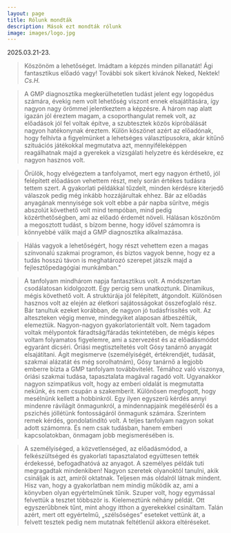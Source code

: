 ```yaml
---
layout: page
title: Rólunk mondták
description: Mások ezt mondták rólunk
image: images/logo.jpg
---
```


2025.03.21-23.
>Köszönöm a lehetőséget. Imádtam a képzés minden pillanatát!
Ági fantasztikus előadó vagy! További sok sikert kívánok Neked, Nektek! <cite>Cs.H.</cite>

>A GMP diagnosztika megkerülhetetlen tudást jelent egy logopédus számára, évekig nem volt lehetőség viszont ennek elsajátítására, így nagyon nagy örömmel jelentkeztem a képzésre. A három nap alatt igazán jól éreztem magam, a csoporthangulat remek volt, az előadások jól fel voltak építve, a szubtesztek közös kipróbálását nagyon hatékonynak éreztem. Külön köszönet azért az előadónak, hogy felhívta a figyelmünket a lehetséges választípusokra, akár kitűnő szituációs játékokkal megmutatva azt, mennyiféleképpen reagálhatnak majd a gyerekek a vizsgálati helyzetre és kérdésekre, ez nagyon hasznos volt.
  
>Örülök, hogy elvégeztem a tanfolyamot, mert egy nagyon érthető, jól felépített előadáson vehettem részt, mely során értékes tudásra tettem szert. A gyakorlati példákkal tűzdelt, minden kérdésre kiterjedő válaszok pedig még inkább hozzájárultak ehhez. Bár az előadás anyagának mennyisége sok volt ebbe a pár napba sűrítve, mégis abszolút követhető volt mind tempóban, mind pedig közérthetőségben, ami az előadó érdemét növeli. Hálásan köszönöm a megosztott tudást, s bízom benne, hogy idővel számomra is könnyebbé válik majd a GMP diagnosztika alkalmazása.
  
>Hálás vagyok a lehetőségért, hogy részt vehettem ezen a magas színvonalú szakmai programon, és biztos vagyok benne, hogy ez a tudás hosszú távon is meghatározó szerepet játszik majd a fejlesztőpedagógiai munkámban."
  
>A tanfolyam mindhárom napja fantasztikus volt. A módszertan csodálatosan kidolgozott. Egy percig sem unatkoztunk. Dinamikus, mégis követhető volt. A struktúrája jól felépített, átgondolt. Különösen hasznos volt az elején az életkori sajátosságokat összefoglaló rész. Bár tanultuk ezeket korábban, de nagyon jó tudásfrissítés volt. Az alteszteken végig menve, mindegyiket alaposan átbeszéltük, elemeztük. Nagyon-nagyon gyakorlatorientált volt. Nem tagadom voltak mélypontok fáradtság/fáradás tekintetében, de mégis képes voltam folyamatos figyelemre, ami a szervezést és az előadásmódot egyaránt dicséri. Óriási megtiszteltetés volt Gósy tanárnő anyagát elsajátítani. Ágit megismerve (személyiségét, értékrendjét, tudását, szakmai alázatát és még sorolhatnám), Gósy tanárnő a legjobb emberre bízta a GMP tanfolyam továbbvitelét. Témához való viszonya, óriási szakmai tudása, tapasztalata magával ragadó volt. Ugyanakkor nagyon szimpatikus volt, hogy az emberi oldalát is megmutatta nekünk, és nem csupán a szakemberit. Különösen megfogott, hogy mesélnünk kellett a hobbinkról. Egy ilyen egyszerű kérdés annyi mindenre rávilágít önmagunkról, a mindennapjaink megéléséről és a pszichés jóllétünk fontosságáról önmagunk számára. Szerintem remek kérdés, gondolatindító volt. A teljes tanfolyam nagyon sokat adott számomra. És nem csak tudásban, hanem emberi kapcsolatokban, önmagam jobb megismerésében is.
  
>A személyiséged, a közvetlenséged, az előadásmódod, a felkészültséged és gyakorlati tapasztalatod együttesen tették érdekessé, befogadhatóvá az anyagot. A személyes példák tuti megragadtak mindenkiben! Nagyon szeretek olyanoktól tanulni, akik csináljak is azt, amiről oktatnak. Teljesen más oldalról látnak mindent. Hisz van, hogy a gyakorlatban nem mindig működik az, ami a könyvben olyan egyértelműnek tűnik.  Szuper volt, hogy egymással felvettük a tesztet többször is. Kielemeztünk néhány példát. Ott egyszerűbbnek tűnt, mint ahogy itthon a gyerekekkel csináltam. Talán azért, mert ott egyértelmű, „szélsőséges” eseteket vettünk át, a felvett tesztek pedig nem mutatnak feltétlenül akkora eltéréseket.

